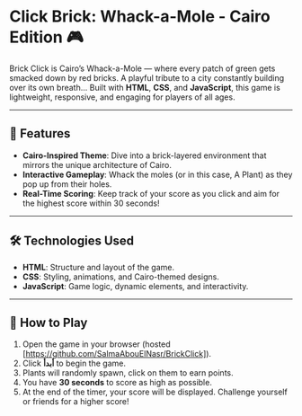 # Click Brick: Whack-a-Mole - Cairo Edition 🎮

Brick Click is Cairo’s Whack-a-Mole — where every patch of green gets smacked down by red bricks. A playful tribute to a city constantly building over its own breath... Built with **HTML**, **CSS**, and **JavaScript**, this game is lightweight, responsive, and engaging for players of all ages.

---

## 🌟 Features
- **Cairo-Inspired Theme**: Dive into a brick-layered environment that mirrors the unique architecture of Cairo.
- **Interactive Gameplay**: Whack the moles (or in this case, A Plant) as they pop up from their holes.
- **Real-Time Scoring**: Keep track of your score as you click and aim for the highest score within 30 seconds!

---

## 🛠️ Technologies Used
- **HTML**: Structure and layout of the game.
- **CSS**: Styling, animations, and Cairo-themed designs.
- **JavaScript**: Game logic, dynamic elements, and interactivity.

---

## 🚀 How to Play
1. Open the game in your browser (hosted [https://github.com/SalmaAbouElNasr/BrickClick]).
2. Click **أبدأ** to begin the game.
3. Plants will randomly spawn, click on them to earn points.
4. You have **30 seconds** to score as high as possible.
5. At the end of the timer, your score will be displayed. Challenge yourself or friends for a higher score!


